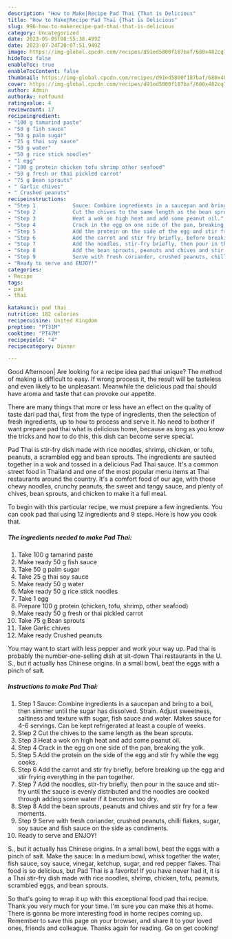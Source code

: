 ```yaml
---
description: "How to Make|Recipe Pad Thai {That is Delicious"
title: "How to Make|Recipe Pad Thai {That is Delicious"
slug: 996-how-to-makerecipe-pad-thai-that-is-delicious
category: Uncategorized
date: 2023-05-05T08:55:38.499Z
date: 2023-07-24T20:07:51.949Z
image: https://img-global.cpcdn.com/recipes/d91ed5800f187baf/680x482cq70/pad-thai-recipe-main-photo.jpg
hideToc: false
enableToc: true
enableTocContent: false
thumbnail: https://img-global.cpcdn.com/recipes/d91ed5800f187baf/680x482cq70/pad-thai-recipe-main-photo.jpg
cover: https://img-global.cpcdn.com/recipes/d91ed5800f187baf/680x482cq70/pad-thai-recipe-main-photo.jpg
author: Admin
authorAv: notfound
ratingvalue: 4
reviewcount: 17
recipeingredient:
- "100 g tamarind paste"
- "50 g fish sauce"
- "50 g palm sugar"
- "25 g thai soy sauce"
- "50 g water"
- "50 g rice stick noodles"
- "1 egg"
- "100 g protein chicken tofu shrimp other seafood"
- "50 g fresh or thai pickled carrot"
- "75 g Bean sprouts"
- " Garlic chives"
- " Crushed peanuts"
recipeinstructions:
- "Step 1            Sauce: Combine ingredients in a saucepan and bring to a boil, then simmer until the sugar has dissolved. Strain. Adjust sweetness, saltiness and texture with sugar, fish sauce and water. Makes sauce for 4-6 servings. Can be kept refrigerated at least a couple of weeks."
- "Step 2            Cut the chives to the same length as the bean sprouts."
- "Step 3            Heat a wok on high heat and add some peanut oil."
- "Step 4            Crack in the egg on one side of the pan, breaking the yolk."
- "Step 5            Add the protein on the side of the egg and stir fry while the egg cooks."
- "Step 6            Add the carrot and stir fry briefly, before breaking up the egg and stir frying everything in the pan together."
- "Step 7            Add the noodles, stir-fry briefly, then pour in the sauce and stir-fry until the sauce is evenly distributed and the noodles are cooked through adding some water if it becomes too dry."
- "Step 8            Add the bean sprouts, peanuts and chives and stir fry for a few moments."
- "Step 9            Serve with fresh coriander, crushed peanuts, chilli flakes, sugar, soy sauce and fish sauce on the side as condiments."
- "Ready to serve and ENJOY!"
categories:
- Recipe
tags:
- pad
- thai

katakunci: pad thai 
nutrition: 182 calories
recipecuisine: United Kingdom
preptime: "PT31M"
cooktime: "PT47M"
recipeyield: "4"
recipecategory: Dinner

---
```



Good Afternoon| Are looking for a recipe idea pad thai unique? The method of making is difficult to easy. If wrong process it, the result will be tasteless and even likely to be unpleasant. Meanwhile the delicious pad thai should have aroma and taste that can provoke our appetite.






There are many things that more or less have an effect on the quality of taste dari pad thai, first from the type of ingredients, then the selection of fresh ingredients, up to how to process and serve it. No need to bother if want prepare pad thai what is delicious home, because as long as you know the tricks and how to do this, this dish can become serve special.


Pad Thai is stir-fry dish made with rice noodles, shrimp, chicken, or tofu, peanuts, a scrambled egg and bean sprouts. The ingredients are sautéed together in a wok and tossed in a delicious Pad Thai sauce. It&#39;s a common street food in Thailand and one of the most popular menu items at Thai restaurants around the country. It&#39;s a comfort food of our age, with those chewy noodles, crunchy peanuts, the sweet and tangy sauce, and plenty of chives, bean sprouts, and chicken to make it a full meal.


To begin with this particular recipe, we must prepare a few ingredients. You can cook pad thai using 12 ingredients and 9 steps. Here is how you cook that.

<!--inarticleads1-->

##### The ingredients needed to make Pad Thai:

1. Take 100 g tamarind paste
1. Make ready 50 g fish sauce
1. Take 50 g palm sugar
1. Take 25 g thai soy sauce
1. Make ready 50 g water
1. Make ready 50 g rice stick noodles
1. Take 1 egg
1. Prepare 100 g protein (chicken, tofu, shrimp, other seafood)
1. Make ready 50 g fresh or thai pickled carrot
1. Take 75 g Bean sprouts
1. Take  Garlic chives
1. Make ready  Crushed peanuts


You may want to start with less pepper and work your way up. Pad thai is probably the number-one-selling dish at sit-down Thai restaurants in the U. S., but it actually has Chinese origins. In a small bowl, beat the eggs with a pinch of salt. 

<!--inarticleads2-->

##### Instructions to make Pad Thai:

1. Step 1            Sauce: Combine ingredients in a saucepan and bring to a boil, then simmer until the sugar has dissolved. Strain. Adjust sweetness, saltiness and texture with sugar, fish sauce and water. Makes sauce for 4-6 servings. Can be kept refrigerated at least a couple of weeks.
1. Step 2            Cut the chives to the same length as the bean sprouts.
1. Step 3            Heat a wok on high heat and add some peanut oil.
1. Step 4            Crack in the egg on one side of the pan, breaking the yolk.
1. Step 5            Add the protein on the side of the egg and stir fry while the egg cooks.
1. Step 6            Add the carrot and stir fry briefly, before breaking up the egg and stir frying everything in the pan together.
1. Step 7            Add the noodles, stir-fry briefly, then pour in the sauce and stir-fry until the sauce is evenly distributed and the noodles are cooked through adding some water if it becomes too dry.
1. Step 8            Add the bean sprouts, peanuts and chives and stir fry for a few moments.
1. Step 9            Serve with fresh coriander, crushed peanuts, chilli flakes, sugar, soy sauce and fish sauce on the side as condiments.
1. Ready to serve and ENJOY!

S., but it actually has Chinese origins. In a small bowl, beat the eggs with a pinch of salt. Make the sauce: In a medium bowl, whisk together the water, fish sauce, soy sauce, vinegar, ketchup, sugar, and red pepper flakes. Thai food is so delicious, but Pad Thai is a favorite! If you have never had it, it is a Thai stir-fry dish made with rice noodles, shrimp, chicken, tofu, peanuts, scrambled eggs, and bean sprouts. 

So that's going to wrap it up with this exceptional food pad thai recipe. Thank you very much for your time. I'm sure you can make this at home. There is gonna be more interesting food in home recipes coming up. Remember to save this page on your browser, and share it to your loved ones, friends and colleague. Thanks again for reading. Go on get cooking!
